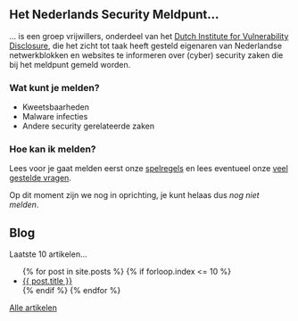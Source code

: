 ## Het Nederlands Security Meldpunt...

... is een groep vrijwillers, onderdeel van het [Dutch Institute for Vulnerability Disclosure](https://divd.nl), die het zicht tot taak heeft gesteld eigenaren van Nederlandse netwerkblokken en websites te informeren over (cyber) security zaken die bij het meldpunt gemeld worden.

### Wat kunt je melden?

* Kweetsbaarheden
* Malware infecties
* Andere security gerelateerde zaken

### Hoe kan ik melden?

Lees voor je gaat melden eerst onze [spelregels](/spelregels) en lees eventueel onze [veel gestelde vragen](/faq-nl).

Op dit moment zijn we nog in oprichting, je kunt helaas dus *nog niet melden*.

## Blog

Laatste 10 artikelen...

<ul>
{% for post in site.posts %}
	{% if forloop.index <= 10 %}
	    <li>
	        <a href="{{ post.url | prepend: site.baseurl }}">{{ post.title }}</a>
	    </li>
	{% endif %}
{% endfor %}
</ul>

[Alle artikelen](/blog)
